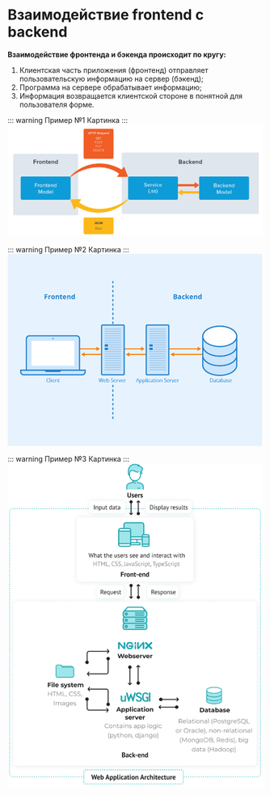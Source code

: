 # Взаимодействие frontend с backend

<b>Взаимодействие фронтенда и бэкенда происходит по кругу:</b>

1. Клиентская часть приложения (фронтенд) отправляет пользовательскую информацию на сервер (бэкенд); <br>
2. Программа на сервере обрабатывает информацию; <br>
3. Информация возвращается клиентской стороне в понятной для пользователя форме. <br>


::: warning Пример №1
Картинка
:::
![Alt for Imsage](../start/images/2.png)

::: warning Пример №2
Картинка
:::
![Alt for Imsage](../start/images/1.png)

::: warning Пример №3
Картинка
:::
![Alt for Imsage](../start/images/3.png)